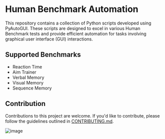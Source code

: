 # Human Benchmark Automation

This repository contains a collection of Python scripts developed using PyAutoGUI. These scripts are designed to excel in various Human Benchmark tests and provide efficient automation for tasks involving graphical user interface (GUI) interactions.

## Supported Benchmarks

- Reaction Time
- Aim Trainer
- Verbal Memory
- Visual Memory
- Sequence Memory

## Contribution

Contributions to this project are welcome. If you'd like to contribute, please follow the guidelines outlined in [CONTRIBUTING.md](CONTRIBUTING.md).

![image](https://github.com/Jovan11111/BenchMark/assets/75695070/ba772cf9-6c8f-4eb3-bc10-71d6d3dfa1e2)


